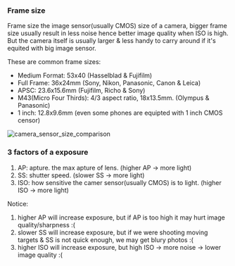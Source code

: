### Frame size

Frame size the image sensor(usually CMOS) size of a camera, bigger frame size usually result in less noise hence better image quality when ISO is high. But the camera itself is usually larger & less handy to carry around if it's equited with big image sensor.

These are common frame sizes:

- Medium Format: 53x40 (Hasselblad & Fujifilm)
- Full Frame: 36x24mm (Sony, Nikon, Panasonic, Canon & Leica)
- APSC: 23.6x15.6mm (Fujifilm, Richo & Sony)
- M43(Micro Four Thirds): 4/3 aspect ratio, 18x13.5mm. (Olympus & Panasonic)
- 1 inch: 12.8x9.6mm (even some phones are equipted with 1 inch CMOS censor)

![camera_sensor_size_comparison](https://github.com/librz/photograph-notes/assets/50607948/11bc85eb-e54a-49f9-bd57-c29cd39e8b21)

### 3 factors of a exposure

1. AP: apture. the max apture of lens. (higher AP -> more light)
2. SS: shutter speed. (slower SS -> more light)
3. ISO: how sensitive the camer sensor(usually CMOS) is to light. (higher ISO -> more light)

Notice:

1. higher AP will increase exposure, but if AP is too high it may hurt image quality/sharpness :(
2. slower SS will increase exposure, but if we were shooting moving targets & SS is not quick enough, we may get blury photos :(
3. higher ISO will increase exposure, but high ISO -> more noise -> lower image quality :(
